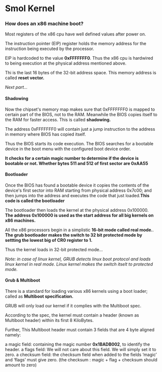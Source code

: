 <h1>Smol Kernel</h1>

<h3>How does an x86 machine boot?</h3>

<p>
Most registers of the x86 cpu have well defined values after power on.

The instruction pointer (EIP) register holds the memory address for the instruction being executed 
by the processor.

EIP is hardcoded to the value <b>0xFFFFFFF0</b>. Thus the x86 cpu is hardwired to being execution
at the physical address mentioned above.

Thi is the last 16 bytes of the 32-bit address space. This memory address is called
<b>reset vector.</b>

<i>Next part...</i>

<h4>Shadowing</h4>
Now the chipset's memory map makes sure that 0xFFFFFFF0 is mapped to certain part of the BIOS, not to the RAM. Meanwhile the BIOS copies itself to the RAM for faster access. This is called 
<b>shadowing.</b>

The address 0xFFFFFFF0 will contain just a jump instruction to the address in memory where BIOS has
copied itself.

Thus the BIOS starts its code execution. The BIOS searches for a bootable device in the boot menu
with the configured boot device order.

<b>It checks for a certain magic number to determine if the device is bootable or not. Whether
bytes 511 and 512 of first sector are 0xAA55</b>

<h4>Bootloader</h4>
Once the BIOS has found a bootable device it copies the contents of the device's first sector into 
RAM starting from physical address 0x7c00; and then jumps into the address and executes the code 
that just loaded.<b>This code is called the bootloader</b>

The bootloader then loads the kernel at the physical address 0x100000. 
<b>The address 0x100000 is used as the start address for all big kernels on x86 machines.</b>

All the x86 processors begin in a simplistic <b>16-bit mode called real mode.</b>. 
<b>The grub bootloader makes the switch to 32 bit protected mode by settting the lowest big of CR0 
register to 1.</b>

Thus the kernel loads in 32-bit protected mode...

<i>Note: in case of linux kernel, GRUB detects linux boot protocol and loads linux kernel in real 
mode. Linux kernel makes the switch itselt to protected mode.</i>


<h4>Grub & Multiboot</h4>
There is a standard for loading various x86 kernels using a boot loader; called as <b>Multiboot specification.</b>

GRUB will only load our kernel if it complies with the Multiboot spec.

According to the spec, the kernel must contain a header (known as Multiboot header) within its first 8 KiloBytes.

Further, This Multiboot header must contain 3 fields that are 4 byte aligned namely:

a magic field: containing the magic number <b>0x1BADB002</b>, to identify the header.
a flags field: We will not care about this field. We will simply set it to zero.
a checksum field: the checksum field when added to the fields ‘magic’ and ‘flags’ must give zero.
(the checksum : magic + flag + checksum should amount to zero)
</p>
